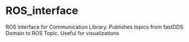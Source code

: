 # ROS_interface

ROS interface for Communication Library. Publishes topics from fastDDS Domain to ROS Topic. Useful for visualizations
